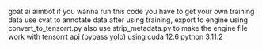 goat ai aimbot
if you wanna run this code you have to get your own training data
use cvat to annotate data
after using training, export to engine using convert_to_tensorrt.py
also use strip_metadata.py to make the engine file work with tensorrt api (bypass yolo)
using cuda 12.6 python 3.11.2
